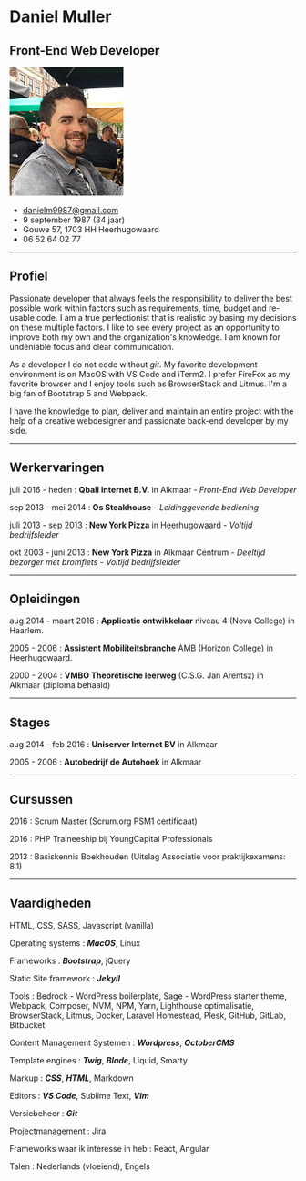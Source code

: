 # Daniel Muller

## Front-End Web Developer

![Foto](https://github.com/Drifterdnl/drifterdnl.github.io/blob/main/resume-photo.jpg?raw=true)

* <danielm9987@gmail.com>
* 9 september 1987 (34 jaar)
* Gouwe 57, 1703 HH Heerhugowaard
* 06 52 64 02 77

-------------------------------------------------------------------------------

## Profiel

Passionate developer that always feels the responsibility to deliver the best
possible work within factors such as requirements, time, budget and re-usable
code. I am a true perfectionist that is realistic by basing my decisions on
these multiple factors. I like to see every project as an opportunity to
improve both my own and the organization's knowledge. I am known for undeniable focus and clear
communication.

As a developer I do not code without *git*. My favorite development environment is on MacOS with VS Code and iTerm2. I prefer FireFox as my favorite browser and I enjoy tools such as BrowserStack and Litmus. I'm a big fan of Bootstrap 5 and Webpack.

I have the knowledge to plan, deliver and maintain an entire project with the
help of a creative webdesigner and passionate back-end developer by my side.

-------------------------------------------------------------------------------

## Werkervaringen

juli 2016 - heden
:   **Qball Internet B.V.** in Alkmaar
    \-
    *Front-End Web Developer*

sep 2013 - mei 2014
:   **Os Steakhouse**
    \-
    *Leidinggevende bediening*

juli 2013 - sep 2013
:   **New York Pizza** in Heerhugowaard
    \-
    *Voltijd bedrijfsleider*

okt 2003 - juni 2013
:   **New York Pizza** in Alkmaar Centrum
    \-
    *Deeltijd bezorger met bromfiets - Voltijd bedrijfsleider*

-------------------------------------------------------------------------------

## Opleidingen

aug 2014 - maart 2016
:   **Applicatie ontwikkelaar** niveau 4 (Nova College) in Haarlem.

2005 - 2006
:   **Assistent Mobiliteitsbranche** AMB (Horizon College) in Heerhugowaard.

2000 - 2004
:   **VMBO Theoretische leerweg** (C.S.G. Jan Arentsz) in Alkmaar (diploma behaald)

-------------------------------------------------------------------------------

## Stages

aug 2014 - feb 2016
:   **Uniserver Internet BV** in Alkmaar

2005 - 2006
:   **Autobedrijf de Autohoek** in Alkmaar

-------------------------------------------------------------------------------

## Cursussen

2016
:   Scrum Master (Scrum.org PSM1 certificaat)

2016
:   PHP Traineeship bij YoungCapital Professionals

2013
:   Basiskennis Boekhouden (Uitslag Associatie voor praktijkexamens: 8.1)

-------------------------------------------------------------------------------

## Vaardigheden

HTML, CSS, SASS, Javascript (vanilla)

Operating systems
:    ***MacOS***, Linux

Frameworks
:   ***Bootstrap***, jQuery

Static Site framework
:   ***Jekyll***

Tools
:   Bedrock - WordPress boilerplate, Sage - WordPress starter theme, Webpack, Composer, NVM, NPM, Yarn, Lighthouse optimalisatie, BrowserStack, Litmus, Docker, Laravel Homestead, Plesk, GitHub, GitLab, Bitbucket

Content Management Systemen
:   ***Wordpress***, ***OctoberCMS***

Template engines
:   ***Twig***, ***Blade***, Liquid, Smarty

Markup
:   ***CSS***, ***HTML***, Markdown

Editors
:   ***VS Code***, Sublime Text, ***Vim***

Versiebeheer
:   ***Git***

Projectmanagement
:   Jira

Frameworks waar ik interesse in heb
:   React, Angular

Talen
:   Nederlands (vloeiend), Engels
